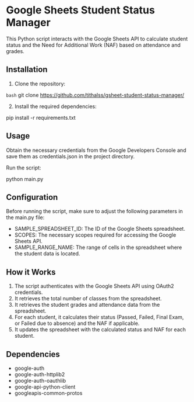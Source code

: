 # Google Sheets Student Status Manager

This Python script interacts with the Google Sheets API to calculate student status and the Need for Additional Work (NAF) based on attendance and grades.

## Installation

1. Clone the repository:

```bash``` 
git clone https://github.com/tithalss/gsheet-student-status-manager/

2. Install the required dependencies:

pip install -r requirements.txt

## Usage

Obtain the necessary credentials from the Google Developers Console and save them as credentials.json in the project directory.

Run the script:

python main.py

## Configuration

Before running the script, make sure to adjust the following parameters in the main.py file:

- SAMPLE_SPREADSHEET_ID: The ID of the Google Sheets spreadsheet.
- SCOPES: The necessary scopes required for accessing the Google Sheets API.
- SAMPLE_RANGE_NAME: The range of cells in the spreadsheet where the student data is located.

## How it Works

1. The script authenticates with the Google Sheets API using OAuth2 credentials.
2. It retrieves the total number of classes from the spreadsheet.
3. It retrieves the student grades and attendance data from the spreadsheet.
4. For each student, it calculates their status (Passed, Failed, Final Exam, or Failed due to absence) and the NAF if applicable.
5. It updates the spreadsheet with the calculated status and NAF for each student.

## Dependencies

- google-auth
- google-auth-httplib2
- google-auth-oauthlib
- google-api-python-client
- googleapis-common-protos
